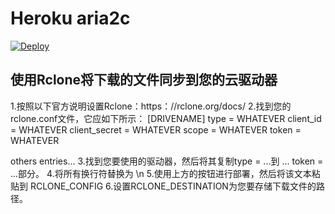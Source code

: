 # Heroku aria2c

[![Deploy](https://www.herokucdn.com/deploy/button.svg)](https://heroku.com/deploy)

## 使用Rclone将下载的文件同步到您的云驱动器

1.按照以下官方说明设置Rclone：https：//rclone.org/docs/
2.找到您的rclone.conf文件，它应如下所示：
[DRIVENAME]
type = WHATEVER
client_id = WHATEVER
client_secret = WHATEVER
scope = WHATEVER
token = WHATEVER

others entries...
3.找到您要使用的驱动器，然后将其复制type = ...到 ... token = ...部分。
4.将所有换行符替换为 \n
5.使用上方的按钮进行部署，然后将该文本粘贴到 RCLONE_CONFIG
6.设置RCLONE_DESTINATION为您要存储下载文件的路径。
